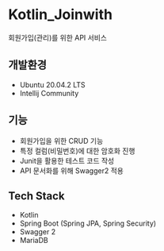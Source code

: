 # Kotlin_Joinwith

회원가입(관리)를 위한 API 서비스

## 개발환경
* Ubuntu 20.04.2 LTS
* Intellij Community

## 기능
* 회원가입을 위한 CRUD 기능
* 특정 컬럼(비밀번호)에 대한 암호화 진행
* Junit을 활용한 테스트 코드 작성
* API 문서화를 위해 Swagger2 적용


## Tech Stack
* Kotlin
* Spring Boot (Spring JPA, Spring Security)
* Swagger 2
* MariaDB
